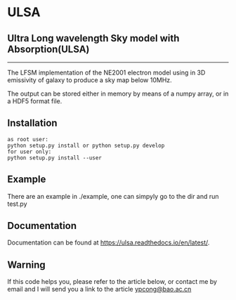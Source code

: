 # ULSA

## Ultra Long wavelength Sky model with Absorption(ULSA)
--------
The LFSM implementation of the NE2001 electron model using in 3D emissivity of galaxy to produce a sky map below 10MHz.

The output can be stored either in memory by means of a numpy array, or in a HDF5 format file.

## Installation
```
as root user:
python setup.py install or python setup.py develop
for user only:
python setup.py install --user
```

## Example
There are an example in ./example, one can simpyly go to the dir and run test.py

## Documentation
Documentation can be found at <https://ulsa.readthedocs.io/en/latest/>.

## Warning
If this code helps you, please refer to the article below, or contact me by email and I will send you a link to the article ypcong@bao.ac.cn
